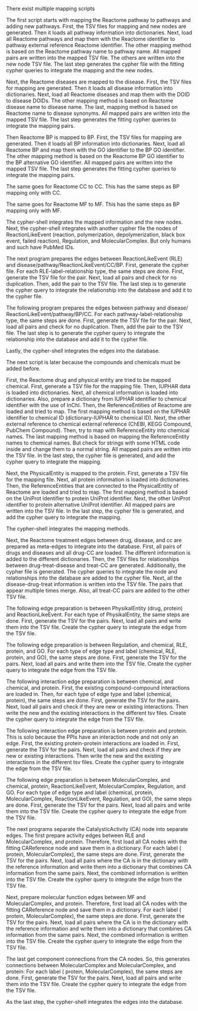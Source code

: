 There exist multiple mapping scripts

The first script starts with mapping the Reactome pathway to pathways and adding new pathways.
                First, the TSV files for mapping and new nodes are generated.
                Then it loads all pathway information into dictionaries.
                Next, load all Reactome pathways and map them with the Reactome identifier to pathway external reference Reactome identifier.
                The other mapping method is based on the Reactome pathway name to pathway name.
                All mapped pairs are written into the mapped TSV file. The others are written into the new node TSV file.
                The last step generates the cypher file with the fitting cypher queries to integrate the mapping and the new nodes.
               
Next, the Reactome diseases are mapped to the disease.
                First, the TSV files for mapping are generated.
                Then it loads all disease information into dictionaries.
                  Next, load all Reactome diseases and map them with the DOID to disease DOIDs.
                  The other mapping method is based on Reactome disease name to disease name.
                  The last, mapping method is based on Reactome name to disease synonyms.
                All mapped pairs are written into the mapped TSV file. The last step generates the fitting cypher queries to integrate the mapping pairs.


Then Reactome BP is mapped to BP.
                First, the TSV files for mapping are generated.
                Then it loads all BP information into dictionaries.
                Next, load all Reactome BP and map them with the GO identifier to the BP GO identifier.
                The other mapping method is based on the Reactome BP GO identifier to the BP alternative GO identifier.
                All mapped pairs are written into the mapped TSV file. The last step generates the fitting cypher queries to integrate the mapping pairs.

The same goes for Reactome CC to CC.
                This has the same steps as BP mapping only with CC.


The same goes for Reactome MF to MF.
                This has the same steps as BP mapping only with MF.

The cypher-shell integrates the mapped information and the new nodes.
Next, the cypher-shell integrates with another cypher file the nodes of ReactionLikeEvent (reaction, polymerization, depolymerization, black box event, failed reaction), Regulation, and MolecularComplex. But only humans and such have PubMed IDs.

The next program prepares the edges between ReactionLikeEvent (RLE) and disease/pathway/ReactionLikeEvent/CC/BP.
                First, generate the cypher file.
                For each RLE-label-relationship type, the same steps are done.
                               First, generate the TSV file for the pair.
                               Next, load all pairs and check for no duplication. Then, add the pair to the TSV file.
                              The last step is to generate the cypher query to integrate the relationship into the database and add it to the cypher file.

The following program prepares the edges between pathway and disease/ ReactionLikeEvent/pathway/BP/CC.
                For each pathway-label-relationship type, the same steps are done.
                               First, generate the TSV file for the pair.
                               Next, load all pairs and check for no duplication. Then, add the pair to the TSV file.
                              The last step is to generate the cypher query to integrate the relationship into the database and add it to the cypher file.

Lastly, the cypher-shell integrates the edges into the database.
 
The next script is later because the compounds and chemicals must be added before.

First, the Reactome drug and physical entity are tried to be mapped chemical.
               First, generate a TSV file for the mapping file.
               Then, IUPHAR data is loaded into dictionaries.
               Next, all chemical information is loaded into dictionaries. Also, prepare a dictionary from IUPHAR identifier to chemical identifier with the use of InChI.
               Then, the ReferenceEntities of Reactome are loaded and tried to map.
               The first mapping method is based on the IUPHAR identifier to chemical ID (dictionary-IUPHAR to chemical ID).
               Next, the other external reference to chemical external reference (ChEBI, KEGG Compound, PubChem Compound).
               Then, try to map with ReferenceEntity into chemical names.
               The last mapping method is based on mapping the ReferenceEntity names to chemical names. But check for strings with some HTML code inside and change them to a normal string.
               All mapped pairs are written into the TSV file.
               In the last step, the cypher file is generated, and add the cypher query to integrate the mapping.

Next, the PhysicalEntity is mapped to the protein.
      First, generate a TSV file for the mapping file.
         Next, all protein information is loaded into dictionaries. 
               Then, the ReferenceEntities that are connected to the PhysicalEntity of Reactome are loaded and tried to map.
               The first mapping method is based on the UniProt identifier to protein UniProt identifier.
               Next, the other UniProt identifier to protein alternative UniProt identifier.
               All mapped pairs are written into the TSV file.
               In the last step, the cypher file is generated, and add the cypher query to integrate the mapping.
               
The cypher-shell integrates the mapping methods.

Next, the Reactome treatment edges between drug, disease, and cc are prepared as meta-edges to integrate into the database.
               First, all pairs of drugs and diseases and all drug-CC are loaded. The different information is added to the different dictionaries.
               Then, the TSV files for relationships between drug-treat-disease and treat-CC are generated. Additionally, the cypher file is generated. The cypher queries to integrate the node and relationships into the database are added to the cypher file.
               Next, all the disease-drug-treat information is written into the TSV file. The pairs that appear multiple times merge. Also, all treat-CC pairs are added to the other TSV file.
               
The following edge preparation is between PhysikalEntity (drug, protein) and ReactionLikeEvent.
      For each type of PhysikalEntity, the same steps are done.
            First, generate the TSV for the pairs.
            Next, load all pairs and write them into the TSV file.
            Create the cypher query to integrate the edge from the TSV file.

The following edge preparation is between Regulation, and chemical, RLE, protein, and GO.
      For each type of edge type and label (chemical, RLE, protein, and GO), the same steps are done.
            First, generate the TSV for the pairs.
            Next, load all pairs and write them into the TSV file.
            Create the cypher query to integrate the edge from the TSV file.

The following interaction edge preparation is between chemical, and chemical, and protein.
      First, the existing compound-compound interactions are loaded in.
      Then, for each type of edge type and label (chemical, protein), the same steps are done.
            First, generate the TSV for the pairs.
            Next, load all pairs and check if they are new or existing interactions.
            Then write the new and the existing interactions in the different tsv files.
            Create the cypher query to integrate the edge from the TSV file.

The following interaction edge preparation is between protein and protein. This is solo because the PPIs have an interaction node and not only an edge.
      First, the existing protein-protein interactions are loaded in.
      First, generate the TSV for the pairs.
      Next, load all pairs and check if they are new or existing interactions.
      Then write the new and the existing interactions in the different tsv files.
      Create the cypher query to integrate the edge from the TSV file.


The following edge preparation is between MolecularComplex, and chemical, protein, ReactionLikeEvent, MolecularComplex, Regulation, and GO.
      For each type of edge type and label (chemical, protein, MolecularComplex, ReactionLikeEvent, Regulation, and GO), the same steps are done.
            First, generate the TSV for the pairs.
            Next, load all pairs and write them into the TSV file.
            Create the cypher query to integrate the edge from the TSV file.


The next programs separate the CatalysticActivity (CA) node into separate edges.
The first prepare activity edges between RLE and MolecularComplex, and protein.
      Therefore, first load all CA nodes with the fitting CAReference node and save them in a dictionary.
      For each label ( protein, MolecularComplex), the same steps are done.
            First, generate the TSV for the pairs.
            Next, load all pairs where the CA is in the dictionary with the reference information and write them into a dictionary that combines CA information from the same pairs.
            Next, the combined information is written into the TSV file.
            Create the cypher query to integrate the edge from the TSV file.

Next, prepare molecular function edges between MF and MolecularComplex, and protein.
      Therefore, first load all CA nodes with the fitting CAReference node and save them in a dictionary.
      For each label ( protein, MolecularComplex), the same steps are done.
            First, generate the TSV for the pairs.
            Next, load all pairs where the CA is in the dictionary with the reference information and write them into a dictionary that combines CA information from the same pairs.
            Next, the combined information is written into the TSV file.
            Create the cypher query to integrate the edge from the TSV file.

The last get component connections from the CA nodes. So, this generates connections between MolecularComplex and MolecularComplex, and protein:
      For each label ( protein, MolecularComplex), the same steps are done.
            First, generate the TSV for the pairs.
            Next, load all pairs and write them into the TSV file.
            Create the cypher query to integrate the edge from the TSV file.


As the last step, the cypher-shell integrates the edges into the database.
